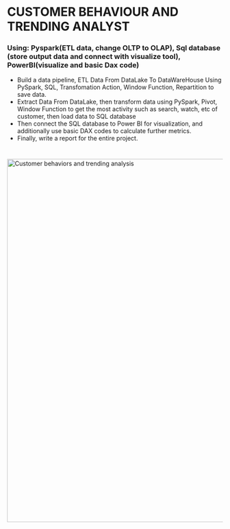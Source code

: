 # CUSTOMER BEHAVIOUR AND TRENDING ANALYST
### Using: Pyspark(ETL data, change OLTP to OLAP), Sql database (store output data and connect with visualize tool), PowerBI(visualize and basic Dax code)
- Build a data pipeline, ETL Data From DataLake To DataWareHouse Using PySpark, SQL, Transfomation Action, Window Function, Repartition to save data.
- Extract Data From DataLake, then transform data using PySpark, Pivot, Window Function to get the most activity such as search, watch, etc of customer, then load data to SQL database
- Then connect the SQL database to Power BI for visualization, and additionally use basic DAX codes to calculate further metrics.
- Finally, write a report for the entire project.
#
<img width="2459" height="847" alt="Customer behaviors and trending analysis" src="https://github.com/user-attachments/assets/2ecd9085-a4f6-41b1-88f8-85b701854e6f" />
